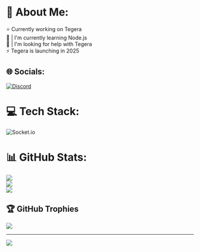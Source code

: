 # 💫 About Me:
⭐ Currently working on Tegera<br>📗 | I'm currently learning Node.js<br>🤝 | I'm looking for help with Tegera<br>⚡ Tegera is launching in 2025


## 🌐 Socials:
[![Discord](https://img.shields.io/badge/Discord-%237289DA.svg?logo=discord&logoColor=white)](https://discord.gg/https://discord.gg/sXheYyxnNs) 

# 💻 Tech Stack:
![Socket.io](https://img.shields.io/badge/Socket.io-black?style=for-the-badge&logo=socket.io&badgeColor=010101)
# 📊 GitHub Stats:
![](https://github-readme-stats.vercel.app/api?username=SonuJodd&theme=holi&hide_border=false&include_all_commits=false&count_private=false)<br/>
![](https://github-readme-streak-stats.herokuapp.com/?user=SonuJodd&theme=holi&hide_border=false)<br/>
![](https://github-readme-stats.vercel.app/api/top-langs/?username=SonuJodd&theme=holi&hide_border=false&include_all_commits=false&count_private=false&layout=compact)

## 🏆 GitHub Trophies
![](https://github-profile-trophy.vercel.app/?username=SonuJodd&theme=radical&no-frame=false&no-bg=true&margin-w=4)

---
[![](https://visitcount.itsvg.in/api?id=SonuJodd&icon=0&color=0)](https://visitcount.itsvg.in)

<!-- Proudly created with GPRM ( https://gprm.itsvg.in ) -->
